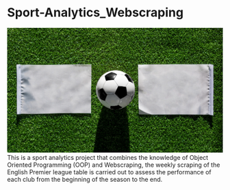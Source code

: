 # Sport-Analytics_Webscraping
<img src = './Image/football.jpg' />
This is a sport analytics project that combines the knowledge of Object Oriented Programming (OOP) and Webscraping, the weekly scraping of the English Premier league table is carried out to assess the performance of each club from the beginning of the season to the end.
